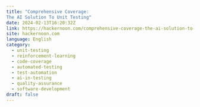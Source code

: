 ```yaml
---
title: "Comprehensive Coverage: 
The AI Solution To Unit Testing"
date: 2024-02-13T16:20:32Z
link: https://hackernoon.com/comprehensive-coverage-the-ai-solution-to-unit-testing?source=rss&utm_medium=RSS&utm_source=news.12bit.vn
site: hackernoon.com
language: English
category:
  - unit-testing
  - reinforcement-learning
  - code-coverage
  - automated-testing
  - test-automation
  - ai-in-testing
  - quality-assurance
  - software-development
draft: false
---
```


